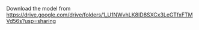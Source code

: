 Download the model from https://drive.google.com/drive/folders/1_U1NWvhLK8ID8SXCx3LeGTfxFTMVd56s?usp=sharing
